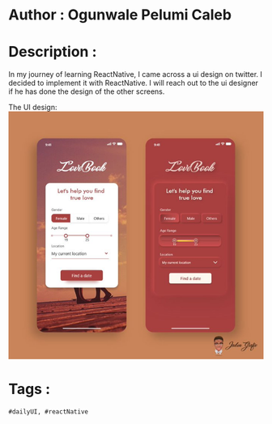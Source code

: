 # Author : Ogunwale Pelumi Caleb

# Description :

In my journey of learning ReactNative,
I came across a ui design on twitter. I decided to implement it with ReactNative. I will reach out to the ui designer if he has done the design of the other screens.

The UI design:
![The mock up design](https://github.com/calebdeji/LoveBook/blob/master/assets/images/toimplement.jpeg?raw=true)

# Tags :

    #dailyUI, #reactNative
